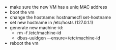 
- make sure the new VM has a uniq MAC address
- boot the vm
- change the hostname:  hostnamecfl set-hostname <newhostname>
- set new hostname in /etc/hosts  (127.0.1.1)
- generate new machine-id:
    * rm -f /etc/machine-id
    * dbus-uuidgen --ensure=/etc/machine-id 
- reboot the vm


